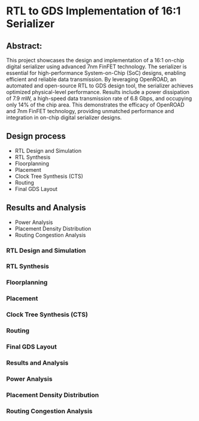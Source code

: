 # RTL to GDS Implementation of 16:1 Serializer
## Abstract:
This project showcases the design and implementation of a 16:1 on-chip digital serializer using advanced 7nm FinFET 
technology. The serializer is essential for high-performance System-on-Chip (SoC) designs, enabling efficient and reliable data 
transmission. By leveraging OpenROAD, an automated and open-source RTL to GDS design tool, the serializer achieves 
optimized physical-level performance. Results include a power dissipation of 7.9 mW, a high-speed data transmission rate of 6.8 
Gbps, and occupying only 14% of the chip area. This demonstrates the efficacy of OpenROAD and 7nm FinFET technology, 
providing unmatched performance and integration in on-chip digital serializer designs. 

## Design process
-  RTL Design and Simulation
-  RTL Synthesis
-  Floorplanning
-  Placement
-  Clock Tree Synthesis (CTS)
-  Routing
-  Final GDS Layout
## Results and Analysis
- Power Analysis
- Placement Density Distribution
- Routing Congestion Analysis


### RTL Design and Simulation
### RTL Synthesis
### Floorplanning
### Placement
### Clock Tree Synthesis (CTS)
### Routing
### Final GDS Layout
### Results and Analysis
### Power Analysis
### Placement Density Distribution
### Routing Congestion Analysis
